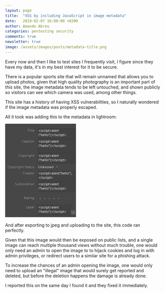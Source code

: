 ```yaml
---
layout: page
title:  "XSS by including JavaScript in image metadata"
date:   2019-02-07 16:00:00 +0200
author: Amando Abreu
categories: pentesting security
comments: true
newsletter: true
image: /assets/images/posts/metadata-title.png
---
```


Every now and then I like to test sites I frequently visit, I figure since they have my data, it's in my best interest for it to be secure.

There is a popular sports site that will remain unnamed that allows you to upload photos, given that high quality photography is an important part of this site, the image metadata tends to be left untouched, and shown publicly so visitors can see which camera was used, among other things.

This site has a history of having XSS vulnerabilities, so I naturally wondered if the image metadata was properly escaped.

All it took was adding this to the metadata in lightroom:

![Metadata](/assets/images/posts/metadata.png "Metadata")

And after exporting to jpeg and uploading to the site, this code ran perfectly.

Given that this image would then be exposed on public lists, and a single image can reach multiple thousand views without much trouble, one would only need an admin to open the image to to hijack cookies and log in with admin privileges, or redirect users to a similar site for a phishing attack.

To increase the chances of an admin opening the image, one would only need to upload an "illegal" image that would surely get reported and deleted, but before the deletion happens the damage is already done.

I reported this on the same day I found it and they fixed it immediately.
